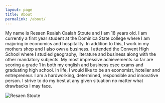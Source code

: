 ```yaml
---
layout: page
title: About
permalink: /about/
---
```


My name is Resaen Reaiah Caalah Stoute and I am 18 years old. I am currently a first year student at the Dominica State college  where I am majoring in economics and hospitality. In addition to this, I  work in my mothers shop and I also own a business. I attended the Convent High School where I studied geography, literature and business along with the other mandatory subjects. My most impressive achievements so far are scoring a grade 1 in both my english and business csec exams and graduating high school. In life, I would like to be an economist, hotelier and entrepreneur. I am a hardworking, determined, responsible and innovative person. I strive to do my best at any given situation no matter what drawbacks I may face.

![Resaen Stoute](https://i0.wp.com/createcaribbean.org/create/wp-content/uploads/2022/04/IMG_6088-scaled.jpg?resize=1153%2C1536&ssl=1)
